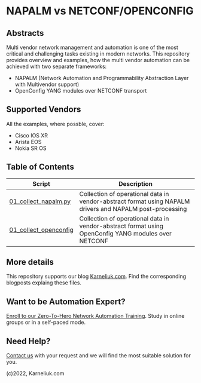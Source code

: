 # NAPALM vs NETCONF/OPENCONFIG
## Abstracts
Multi vendor network management and automation is one of the most critical and challenging tasks existing in modern networks. This repository provides overview and examples, how the multi vendor automation can be achieved with two separate frameworks:
- NAPALM (Network Automation and Programmability Abstraction Layer with Multivendor support)
- OpenConfig YANG modules over NETCONF transport

## Supported Vendors
All the examples, where possble, cover:
- Cisco IOS XR
- Arista EOS
- Nokia SR OS

## Table of Contents
| Script | Description |
| ------ | ------- |
| [01_collect_napalm.py](https://github.com/akarneliuk/napalm-vs-openconfig/blob/main/01_collect_napalm.py) | Collection of operational data in vendor-abstract format using NAPALM drivers and NAPALM post-processing |
| [01_collect_openconfig](https://github.com/akarneliuk/napalm-vs-openconfig/blob/main/01_collect_openconfig) | Collection of operational data in vendor-abstract format using OpenConfig YANG modules over NETCONF |

## More details
This repository supports our blog [Karneliuk.com](https://karneliuk.com). Find the corresponding blogposts explaing these files.

## Want to be Automation Expert?
[Enroll to our Zero-To-Hero Network Automation Training](https://training.karneliuk.com/forms/). Study in online groups or in a self-paced mode.

## Need Help?
[Contact us](https://karneliuk.com/contact/) with your request and we will find the most suitable solution for you.

(c)2022, Karneliuk.com